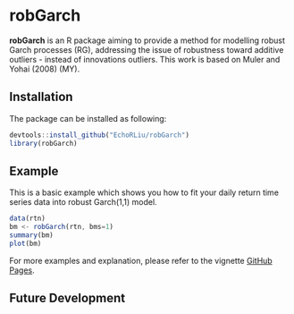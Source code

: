 # robGarch

**robGarch** is an R package aiming to provide a method for modelling robust Garch processes (RG), addressing the issue of robustness toward additive outliers - instead of innovations outliers. This work is based on Muler and Yohai (2008) (MY).

## Installation

The package can be installed as following:

```js
devtools::install_github("EchoRLiu/robGarch")
library(robGarch)
```

## Example

This is a basic example which shows you how to fit your daily return time series data into robust Garch(1,1) model.

```js
data(rtn)
bm <- robGarch(rtn, bms=1)
summary(bm)
plot(bm)
```

For more examples and explanation, please refer to the vignette [GitHub Pages](https://github.com/EchoRLiu/robGarch/blob/master/vignettes/robGarch_Vignette.pdf).

## Future Development





